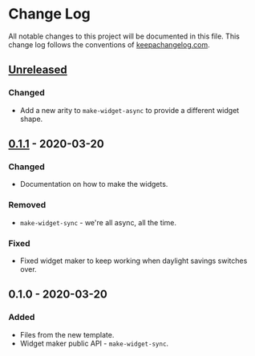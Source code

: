 # Change Log
All notable changes to this project will be documented in this file. This change log follows the conventions of [keepachangelog.com](http://keepachangelog.com/).

## [Unreleased]
### Changed
- Add a new arity to `make-widget-async` to provide a different widget shape.

## [0.1.1] - 2020-03-20
### Changed
- Documentation on how to make the widgets.

### Removed
- `make-widget-sync` - we're all async, all the time.

### Fixed
- Fixed widget maker to keep working when daylight savings switches over.

## 0.1.0 - 2020-03-20
### Added
- Files from the new template.
- Widget maker public API - `make-widget-sync`.

[Unreleased]: https://github.com/your-name/concurrency-demo/compare/0.1.1...HEAD
[0.1.1]: https://github.com/your-name/concurrency-demo/compare/0.1.0...0.1.1

